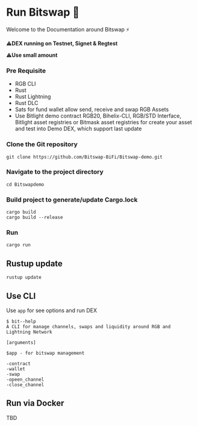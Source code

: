 # Run Bitswap 💱

Welcome to the Documentation around Bitswap ⚡

⚠️**DEX running on Testnet, Signet & Regtest**

⚠️**Use small amount**

### Pre Requisite

- RGB CLI
- Rust
- Rust Lightning
- Rust DLC
- Sats for fund wallet allow send, receive and swap RGB Assets
- Use Bitlight demo contract RGB20, Bihelix-CLI, RGB/STD Interface, Bitlight asset registries or Bitmask asset registries for create your asset and test into Demo DEX, which support last update

### Clone the Git repository

```git
git clone https://github.com/Bitswap-BiFi/Bitswap-demo.git
```

### Navigate to the project directory
```cd
cd Bitswapdemo
```

### Build project to generate/update Cargo.lock
```cargo
cargo build
cargo build --release
```

### Run

```cargo
cargo run
```
## Rustup update

```rustup
rustup update
```
## Use CLI

Use ``app`` for see options and run DEX
```cli
$ bit--help
A CLI for manage channels, swaps and liquidity around RGB and Lightning Network

[arguments]

$app - for bitswap management

-contract
-wallet
-swap
-opeen_channel
-close_channel

```
## Run via Docker

TBD
